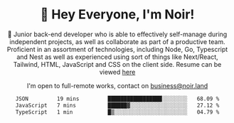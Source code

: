 <div align="center">

<h1 align="center">👋 Hey Everyone, I'm Noir! </h1>
  
<p>
  
 🎉 Junior back-end developer who is able to effectively self-manage during independent projects, as well as collaborate as part of a productive team. Proficient in an assortment of technologies, including Node, Go, Typescript and Nest as well as experienced using sort of things like Next/React, Tailwind, HTML, JavaScript and CSS on the client side. Resume can be viewed [here](https://cdn.noir.land/resume)

</p>
   
<p align="center">

  I'm open to full-remote works, contact on [business@noir.land](mailto:business@noir.land) 
 
 </p>
   

  
<!--START_SECTION:waka-->

```txt
JSON         19 mins         █████████████████░░░░░░░░   68.09 %
JavaScript   7 mins          ██████▓░░░░░░░░░░░░░░░░░░   27.12 %
TypeScript   1 min           █▒░░░░░░░░░░░░░░░░░░░░░░░   04.79 %
```

<!--END_SECTION:waka-->
